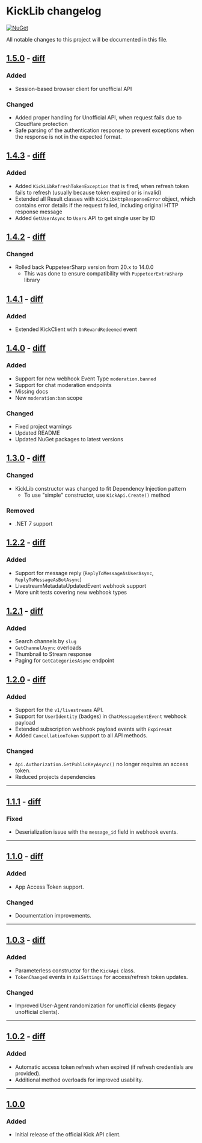 # KickLib changelog

[![NuGet](https://img.shields.io/nuget/v/KickLib.svg)](https://www.nuget.org/packages/KickLib)

All notable changes to this project will be documented in this file.

## [1.5.0](https://www.nuget.org/packages/KickLib/1.5.0) - [diff](https://github.com/Bukk94/KickLib/compare/v1.4.4...v1.5.0)
### Added
- Session-based browser client for unofficial API

### Changed
- Added proper handling for Unofficial API, when request fails due to Cloudflare protection
- Safe parsing of the authentication response to prevent exceptions when the response is not in the expected format.

## [1.4.3](https://www.nuget.org/packages/KickLib/1.4.3) - [diff](https://github.com/Bukk94/KickLib/compare/v1.4.2...v1.4.3)
### Added
- Added `KickLibRefreshTokenException` that is fired, when refresh token fails to refresh (usually because token expired or is invalid)
- Extended all Result classes with `KickLibHttpResponseError` object, which contains error details if the request failed, including original HTTP response message
- Added `GetUserAsync` to `Users` API to get single user by ID

## [1.4.2](https://www.nuget.org/packages/KickLib/1.4.2) - [diff](https://github.com/Bukk94/KickLib/compare/v1.4.1...v1.4.2)
### Changed
- Rolled back PuppeteerSharp version from 20.x to 14.0.0
  - This was done to ensure compatibility with `PuppeteerExtraSharp` library 

## [1.4.1](https://www.nuget.org/packages/KickLib/1.4.1) - [diff](https://github.com/Bukk94/KickLib/compare/v1.4.0...v1.4.1)
### Added
- Extended KickClient with `OnRewardRedeemed` event

## [1.4.0](https://www.nuget.org/packages/KickLib/1.4.0) - [diff](https://github.com/Bukk94/KickLib/compare/v1.3.0...v1.4.0)
### Added
- Support for new webhook Event Type `moderation.banned`
- Support for chat moderation endpoints
- Missing docs
- New `moderation:ban` scope
### Changed
- Fixed project warnings
- Updated README
- Updated NuGet packages to latest versions

## [1.3.0](https://www.nuget.org/packages/KickLib/1.3.0) - [diff](https://github.com/Bukk94/KickLib/compare/v1.2.2...v1.3.0)
### Changed
- KickLib constructor was changed to fit Dependency Injection pattern
  - To use "simple" constructor, use `KickApi.Create()` method
### Removed
- .NET 7 support

## [1.2.2](https://www.nuget.org/packages/KickLib/1.2.2) - [diff](https://github.com/Bukk94/KickLib/compare/v1.2.1...v1.2.2)
### Added
- Support for message reply (`ReplyToMessageAsUserAsync`, `ReplyToMessageAsBotAsync`)
- LivestreamMetadataUpdatedEvent webhook support
- More unit tests covering new webhook types

## [1.2.1](https://www.nuget.org/packages/KickLib/1.2.1) - [diff](https://github.com/Bukk94/KickLib/compare/v1.2.0...v1.2.1)
### Added
- Search channels by `slug`
- `GetChannelAsync` overloads
- Thumbnail to Stream response
- Paging for `GetCategoriesAsync` endpoint

## [1.2.0](https://www.nuget.org/packages/KickLib/1.2.0) - [diff](https://github.com/Bukk94/KickLib/compare/v1.1.1...v1.2.0)
### Added
- Support for the `v1/livestreams` API.
- Support for `UserIdentity` (badges) in `ChatMessageSentEvent` webhook payload
- Extended subscription webhook payload events with `ExpiresAt`
- Added `CancellationToken` support to all API methods.

### Changed
- `Api.Authorization.GetPublicKeyAsync()` no longer requires an access token.
- Reduced projects dependencies

---

## [1.1.1](https://www.nuget.org/packages/KickLib/1.1.1) - [diff](https://github.com/Bukk94/KickLib/compare/v1.1.0...v1.1.1)
### Fixed
- Deserialization issue with the `message_id` field in webhook events.

---

## [1.1.0](https://www.nuget.org/packages/KickLib/1.1.0) - [diff](https://github.com/Bukk94/KickLib/compare/v1.0.3...v1.1.0)
### Added
- App Access Token support.

### Changed
- Documentation improvements.

---

## [1.0.3](https://www.nuget.org/packages/KickLib/1.0.3) - [diff](https://github.com/Bukk94/KickLib/compare/v1.0.2...v1.0.3)
### Added
- Parameterless constructor for the `KickApi` class.
- `TokenChanged` events in `ApiSettings` for access/refresh token updates.

### Changed
- Improved User-Agent randomization for unofficial clients (legacy unofficial clients).

---

## [1.0.2](https://www.nuget.org/packages/KickLib/1.0.2) - [diff](https://github.com/Bukk94/KickLib/compare/v1.0.0...v1.0.2)
### Added
- Automatic access token refresh when expired (if refresh credentials are provided).
- Additional method overloads for improved usability.

---

## [1.0.0](https://www.nuget.org/packages/KickLib/1.0.0)
### Added
- Initial release of the official Kick API client.
